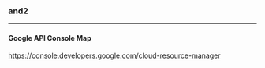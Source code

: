 ### and2
---

#### Google API Console Map

https://console.developers.google.com/cloud-resource-manager
##


##



